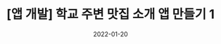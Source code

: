 ---
permalink: /autolayout/iosapp-04/
classes: wide
title: "[앱 개발] 학교 주변 맛집 소개 앱 만들기 1"
date: 2022-01-20
categories:
  - Table View
tags:
  - swift
  - iOS
  - table view
  - navigation controller
excerpt: "디테일 페이지와 목록 추가 페이지 구현하기"
toc: true
toc_label: "목차"
toc_icon: bars
toc_sticky: true
---